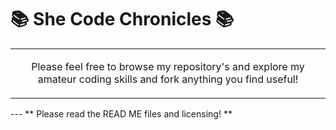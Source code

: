 # 📚 She Code Chronicles 📚

<table>
  <tr>
    <td>
      <p align="center">
Please feel free to browse my repository's and explore my amateur coding skills and fork anything you find useful!
      </p>
    </td>
  </tr>
</table>
---
 ** Please read the READ ME files and licensing! **
